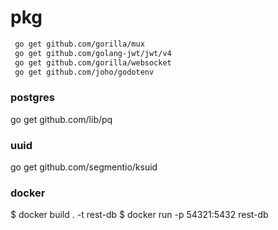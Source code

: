 # pkg
```bash
 go get github.com/gorilla/mux
 go get github.com/golang-jwt/jwt/v4
 go get github.com/gorilla/websocket
 go get github.com/joho/godotenv 
```
### postgres
go get github.com/lib/pq
### uuid 
go get github.com/segmentio/ksuid

### docker
$ docker build . -t rest-db
$ docker run -p 54321:5432 rest-db